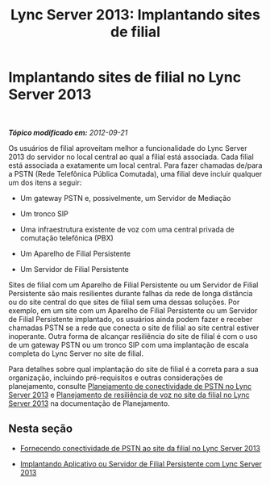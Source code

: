﻿---
title: 'Lync Server 2013: Implantando sites de filial'
TOCTitle: Implantando sites de filial
ms:assetid: 1475dee0-66ae-4ee5-b6f1-7409b4bbff45
ms:mtpsurl: https://technet.microsoft.com/pt-br/library/Gg398217(v=OCS.15)
ms:contentKeyID: 49305969
ms.date: 05/19/2016
mtps_version: v=OCS.15
ms.translationtype: HT
---

# Implantando sites de filial no Lync Server 2013

 

_**Tópico modificado em:** 2012-09-21_

Os usuários de filial aproveitam melhor a funcionalidade do Lync Server 2013 do servidor no local central ao qual a filial está associada. Cada filial está associada a exatamente um local central. Para fazer chamadas de/para a PSTN (Rede Telefônica Pública Comutada), uma filial deve incluir qualquer um dos itens a seguir:

  - Um gateway PSTN e, possivelmente, um Servidor de Mediação

  - Um tronco SIP

  - Uma infraestrutura existente de voz com uma central privada de comutação telefônica (PBX)

  - Um Aparelho de Filial Persistente

  - Um Servidor de Filial Persistente

Sites de filial com um Aparelho de Filial Persistente ou um Servidor de Filial Persistente são mais resilientes durante falhas da rede de longa distância ou do site central do que sites de filial sem uma dessas soluções. Por exemplo, em um site com um Aparelho de Filial Persistente ou um Servidor de Filial Persistente implantado, os usuários ainda podem fazer e receber chamadas PSTN se a rede que conecta o site de filial ao site central estiver inoperante. Outra forma de alcançar resiliência do site de filial é com o uso de um gateway PSTN ou um tronco SIP com uma implantação de escala completa do Lync Server no site de filial.

Para detalhes sobre qual implantação do site de filial é a correta para a sua organização, incluindo pré-requisitos e outras considerações de planejamento, consulte [Planejamento de conectividade de PSTN no Lync Server 2013](lync-server-2013-planning-for-pstn-connectivity.md) e [Planejamento de resiliência de voz no site da filial no Lync Server 2013](lync-server-2013-planning-for-branch-site-voice-resiliency.md) na documentação de Planejamento.

## Nesta seção

  - [Fornecendo conectividade de PSTN ao site da filial no Lync Server 2013](lync-server-2013-providing-pstn-connectivity-at-a-branch-site.md)

  - [Implantando Aplicativo ou Servidor de Filial Persistente com Lync Server 2013](lync-server-2013-deploying-a-survivable-branch-appliance-or-server.md)

